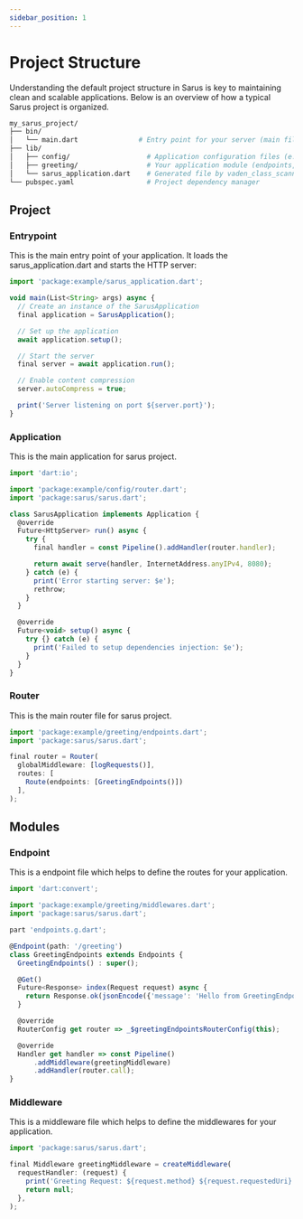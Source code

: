 ```yaml
---
sidebar_position: 1
---
```


# Project Structure

Understanding the default project structure in Sarus is key to maintaining clean and scalable applications. Below is an overview of how a typical Sarus project is organized.

```bash title="Project Structure"
my_sarus_project/
├── bin/
│   └── main.dart               # Entry point for your server (main file)
├── lib/
│   ├── config/                   # Application configuration files (e.g., routings, settings)
│   ├── greeting/                 # Your application module (endpoints, middlewares, etc)
│   └── sarus_application.dart    # Generated file by vaden_class_scanner
└── pubspec.yaml                  # Project dependency manager
```

## Project

### Entrypoint

This is the main entry point of your application. It loads the sarus_application.dart and starts the HTTP server:

```jsx title="bin/main.dart"
import 'package:example/sarus_application.dart';

void main(List<String> args) async {
  // Create an instance of the SarusApplication
  final application = SarusApplication();

  // Set up the application
  await application.setup();

  // Start the server
  final server = await application.run();

  // Enable content compression
  server.autoCompress = true;

  print('Server listening on port ${server.port}');
}
```

### Application

This is the main application for sarus project.

```jsx title="lib/sarus_application.dart"
import 'dart:io';

import 'package:example/config/router.dart';
import 'package:sarus/sarus.dart';

class SarusApplication implements Application {
  @override
  Future<HttpServer> run() async {
    try {
      final handler = const Pipeline().addHandler(router.handler);

      return await serve(handler, InternetAddress.anyIPv4, 8080);
    } catch (e) {
      print('Error starting server: $e');
      rethrow;
    }
  }

  @override
  Future<void> setup() async {
    try {} catch (e) {
      print('Failed to setup dependencies injection: $e');
    }
  }
}
```

### Router

This is the main router file for sarus project.

```jsx title="lib/config/router.dart"
import 'package:example/greeting/endpoints.dart';
import 'package:sarus/sarus.dart';

final router = Router(
  globalMiddleware: [logRequests()],
  routes: [
    Route(endpoints: [GreetingEndpoints()])
  ],
);
```

## Modules

### Endpoint

This is a endpoint file which helps to define the routes for your application.

```jsx title="lib/greeting/endpoint.dart"
import 'dart:convert';

import 'package:example/greeting/middlewares.dart';
import 'package:sarus/sarus.dart';

part 'endpoints.g.dart';

@Endpoint(path: '/greeting')
class GreetingEndpoints extends Endpoints {
  GreetingEndpoints() : super();

  @Get()
  Future<Response> index(Request request) async {
    return Response.ok(jsonEncode({'message': 'Hello from GreetingEndpoint'}));
  }

  @override
  RouterConfig get router => _$greetingEndpointsRouterConfig(this);

  @override
  Handler get handler => const Pipeline()
      .addMiddleware(greetingMiddleware)
      .addHandler(router.call);
}
```

### Middleware

This is a middleware file which helps to define the middlewares for your application.

```jsx title="lib/greeting/middleware.dart"
import 'package:sarus/sarus.dart';

final Middleware greetingMiddleware = createMiddleware(
  requestHandler: (request) {
    print('Greeting Request: ${request.method} ${request.requestedUri}');
    return null;
  },
);
```